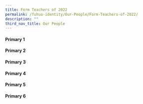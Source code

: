 ```yaml
---
title: Form Teachers of 2022
permalink: /fuhua-identity/Our-People/Form-Teachers-of-2022/
description: ""
third_nav_title: Our People
---
```

#### **Primary 1**



#### **Primary 2**



#### **Primary 3**



#### **Primary 4**



#### **Primary 5**



#### **Primary 6**